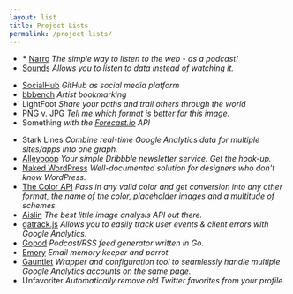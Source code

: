 ```yaml
---
layout: list
title: Project Lists
permalink: /project-lists/
---
```


- __*__ [Narro](http://narro.co) _The simple way to listen to the web - as a podcast!_
- [Sounds](https://github.com/andjosh/sounds) _Allows you to listen to data instead of watching it._

<!--two items:-->

- [SocialHub](/2015/06/13/GitHub-as-Social-Media/) _GitHub as social media platform_
- [bbbench](http://bbbench.com) _Artist bookmarking_
- LightFoot _Share your paths and trail others through the world_
- PNG v. JPG _Tell me which format is better for this image._
- Something _with the [Forecast.io](http://forecast.io) API_

<!--two items:-->

- Stark Lines _Combine real-time Google Analytics data for multiple sites/apps into one graph._
- [Alleyooop](http://alleyooop.info) _Your simple Dribbble newsletter service. Get the hook-up._
- [Naked WordPress](http://naked-wordpress.bckmn.com) _Well-documented solution for designers who don't know WordPress._
- [The Color API](http://www.thecolorapi.com) _Pass in any valid color and get conversion into any other format, the name of the color, placeholder images and a multitude of schemes._
- [Aislin](http://www.aislin.co) _The best little image analysis API out there._
- [gatrack.js](https://github.com/jbckmn/gatrack.js) _Allows you to easily track user events & client errors with Google Analytics._
- [Gopod](https://github.com/jbckmn/gopod) _Podcast/RSS feed generator written in Go._
- [Emory](http://myemory.herokuapp.com) _Email memory keeper and parrot._
- [Gauntlet](https://github.com/jbckmn/gauntlet.js) _Wrapper and configuration tool to seamlessly handle multiple Google Analytics accounts on the same page._
- Unfavoriter _Automatically remove old Twitter favorites from your profile._
